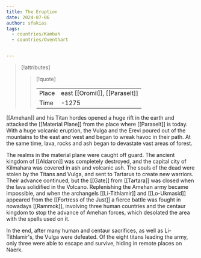 ```yaml
---
title: The Eruption
date: 2024-07-06
author: sfakias
tags:
  - countries/Kambah
  - countries/Oventhart


---
```

> [!attributes]
> 
> > [!quote]
> >
> > | | |
> > | --- | --- |
> > | Place | east [[Oromil]], [[Paraselt]] |
> > | Time | -1275 |

[[Amehan]] and his Titan hordes opened a huge rift in the earth and attacked the [[Material Plane]] from the place where [[Paraselt]] is today. With a huge volcanic eruption, the Vulga and the Erevi poured out of the mountains to the east and west and began to wreak havoc in their path. At the same time, lava, rocks and ash began to devastate vast areas of forest.

The realms in the material plane were caught off guard. The ancient kingdom of [[Aldaron]] was completely destroyed, and the capital city of Kilmahara was covered in ash and volcanic ash. The souls of the dead were stolen by the Titans and Vulga, and sent to Tartarus to create new warriors. Their advance continued, but the [[Gate]] from [[Tartara]] was closed when the lava solidified in the Volcano. Replenishing the Amehan army became impossible, and when the archangels [[Li-Tithlamir]] and [[Lo-Ukmasid]] appeared from the [[Fortress of the Just]] a fierce battle was fought in nowadays [[Rammok]], involving three human countries and the centaur kingdom to stop the advance of Amehan forces, which desolated the area with the spells used on it.

In the end, after many human and centaur sacrifices, as well as Li-Tithlamir's, the Vulga were defeated. Of the eight titans leading the army, only three were able to escape and survive, hiding in remote places on Naerk. 
